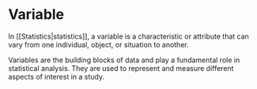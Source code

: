 # Variable

In [[Statistics|statistics]], a variable is a characteristic or attribute that can vary from one individual, object, or situation to another. 

Variables are the building blocks of data and play a fundamental role in statistical analysis. 
They are used to represent and measure different aspects of interest in a study.